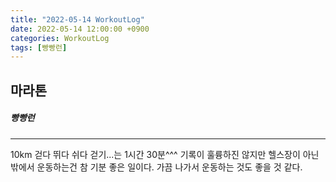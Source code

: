 ```yaml
---
title: "2022-05-14 WorkoutLog"
date: 2022-05-14 12:00:00 +0900
categories: WorkoutLog
tags: [빵빵런]
---
```


## 마라톤
##### 빵빵런
---

10km 걷다 뛰다 쉬다 걷기...는 1시간 30분^^^
기록이 훌륭하진 않지만 헬스장이 아닌 밖에서 운동하는건 참 기분 좋은 일이다.
가끔 나가서 운동하는 것도 좋을 것 같다.
